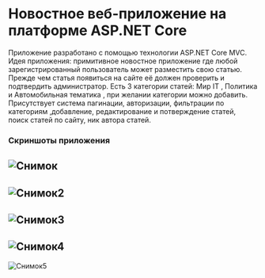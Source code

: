 # Новостное веб-приложение на платформе ASP.NET Core

Приложение разработано с помощью технологии ASP.NET Core MVC. Идея приложения: примитивное новостное приложение 
где любой зарегистрированный пользователь может разместить свою статью. Прежде чем статья появиться на сайте её должен 
проверить и подтвердить администратор. Есть 3 категории статей: Мир IT , Политика и Автомобильная тематика , при желании 
категории можно добавить. Присутствует система пагинации, авторизации, фильтрации по категориям ,добавление, редактирование
и потверждение статей, поиск статей по сайту, ник автора статей.

### Скриншоты приложения
![Снимок](https://user-images.githubusercontent.com/63463978/82342182-fe440b00-99f9-11ea-87c8-64e43aa7ef39.PNG)
-------
![Снимок2](https://user-images.githubusercontent.com/63463978/82342269-187de900-99fa-11ea-9984-d4d9a2dbf307.PNG)
-------
![Снимок3](https://user-images.githubusercontent.com/63463978/82342304-23387e00-99fa-11ea-969e-b113d8a42cf2.PNG)
-------
![Снимок4](https://user-images.githubusercontent.com/63463978/82342344-2cc1e600-99fa-11ea-86fe-8d896aac7a0f.PNG)
-------
![Снимок5](https://user-images.githubusercontent.com/63463978/82342371-364b4e00-99fa-11ea-9115-0ee86ed528cb.PNG)
